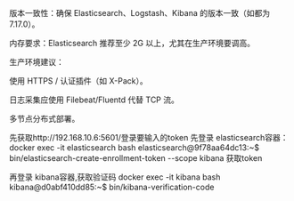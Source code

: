 版本一致性：确保 Elasticsearch、Logstash、Kibana 的版本一致（如都为 7.17.0）。

内存要求：Elasticsearch 推荐至少 2G 以上，尤其在生产环境要调高。

生产环境建议：

使用 HTTPS / 认证插件（如 X-Pack）。

日志采集应使用 Filebeat/Fluentd 代替 TCP 流。

多节点分布式部署。

 先获取http://192.168.10.6:5601/登录要输入的token
先登录 elasticsearch容器：
docker exec -it elasticsearch bash
elasticsearch@9f78aa64dc13:~$ bin/elasticsearch-create-enrollment-token --scope kibana
获取token

再登录 kibana容器,获取验证码
docker exec -it kibana bash
kibana@d0abf410dd85:~$ bin/kibana-verification-code